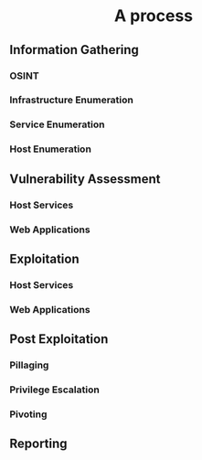 # <p align="center">A process</p>

## Information Gathering

### OSINT

### Infrastructure Enumeration

### Service Enumeration

### Host Enumeration

## Vulnerability Assessment

### Host Services

### Web Applications

## Exploitation

### Host Services

### Web Applications

## Post Exploitation

### Pillaging

### Privilege Escalation

### Pivoting

## Reporting
